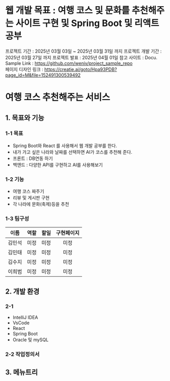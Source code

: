 # 웹 개발 목표 : 여행 코스 및 문화를 추천해주는 사이트 구현 및 Spring Boot 및 리액트 공부

프로젝트 기간 : 2025년 03월 03일 ~ 2025년 03월 31일 까지
프로젝트 개발 기간 : 2025년 03월 27일 까지
프로젝트 발표 : 2025년 04월 01일
참고 사이트 :
Docu. Sample Link : https://github.com/weniv/project_sample_repo        
페이지 디자인 링크 : https://creatie.ai/goto/Hpa93PDB?page_id=M&file=152491300539492

# 여행 코스 추천해주는 서비스
## 1. 목표와 기능
### 1-1 목표
- Spring Boot와 React 를 사용해서 웹 개발 공부를 한다.
- 내가 가고 싶은 나라와 날짜를 선택하면 AI가 코스를 추천해 준다.
- 프론트 : DB연동 하기
- 백앤드 : 다양한 API를 구현하고 AI를 사용해보기

### 1-2 기능
- 여행 코스 짜주기
- 리뷰 및 게시판 구현
- 각 나라에 문화(축제)등을 추천

### 1-3 팀구성
| 이름  |        역할        |    할일     |                구현페이지                 |
|:---:|:----------------:|:---------:|:------------------------------------:|
| 김민석 |        미정        |    미정     |                  미정                  |
| 김민태 |        미정        |    미정     |                  미정                  |
| 김수지 |        미정        |    미정     |                  미정                  |
| 이희범 |        미정        |    미정     |                  미정                  |


## 2. 개발 환경
### 2-1
- IntelliJ IDEA
- VsCode
- React
- Spring Boot
- Oracle 및 mySQL

### 2-2 작업정의서

## 3. 메뉴트리
